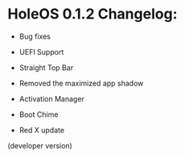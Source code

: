 # HoleOS 0.1.2 Changelog:

- Bug fixes

- UEFI Support

- Straight Top Bar

- Removed the maximized app shadow

- Activation Manager

- Boot Chime

- Red X update

(developer version)
